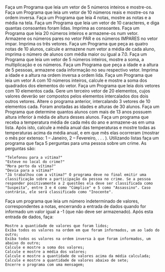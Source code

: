 Faça um Programa que leia um vetor de 5 números inteiros e mostre-os.
Faça um Programa que leia um vetor de 10 números reais e mostre-os na ordem inversa.
Faça um Programa que leia 4 notas, mostre as notas e a média na tela.
Faça um Programa que leia um vetor de 10 caracteres, e diga quantas consoantes foram lidas. Imprima as consoantes.
Faça um Programa que leia 20 números inteiros e armazene-os num vetor. Armazene os números pares no vetor PAR e os números IMPARES no vetor impar. Imprima os três vetores.
Faça um Programa que peça as quatro notas de 10 alunos, calcule e armazene num vetor a média de cada aluno, imprima o número de alunos com média maior ou igual a 7.0.
Faça um Programa que leia um vetor de 5 números inteiros, mostre a soma, a multiplicação e os números.
Faça um Programa que peça a idade e a altura de 5 pessoas, armazene cada informação no seu respectivo vetor. Imprima a idade e a altura na ordem inversa a ordem lida.
Faça um Programa que leia um vetor A com 10 números inteiros, calcule e mostre a soma dos quadrados dos elementos do vetor.
Faça um Programa que leia dois vetores com 10 elementos cada. Gere um terceiro vetor de 20 elementos, cujos valores deverão ser compostos pelos elementos intercalados dos dois outros vetores.
Altere o programa anterior, intercalando 3 vetores de 10 elementos cada.
Foram anotadas as idades e alturas de 30 alunos. Faça um Programa que determine quantos alunos com mais de 13 anos possuem altura inferior à média de altura desses alunos.
Faça um programa que receba a temperatura média de cada mês do ano e armazene-as em uma lista. Após isto, calcule a média anual das temperaturas e mostre todas as temperaturas acima da média anual, e em que mês elas ocorreram (mostrar o mês por extenso: 1 – Janeiro, 2 – Fevereiro, . . . ).
Utilizando listas faça um programa que faça 5 perguntas para uma pessoa sobre um crime. As perguntas são:

    "Telefonou para a vítima?"
    "Esteve no local do crime?"
    "Mora perto da vítima?"
    "Devia para a vítima?"
    "Já trabalhou com a vítima?" O programa deve no final emitir uma classificação sobre a participação da pessoa no crime. Se a pessoa responder positivamente a 2 questões ela deve ser classificada como "Suspeita", entre 3 e 4 como "Cúmplice" e 5 como "Assassino". Caso contrário, ele será classificado como "Inocente". 

Faça um programa que leia um número indeterminado de valores, correspondentes a notas, encerrando a entrada de dados quando for informado um valor igual a -1 (que não deve ser armazenado). Após esta entrada de dados, faça:

    Mostre a quantidade de valores que foram lidos;
    Exiba todos os valores na ordem em que foram informados, um ao lado do outro;
    Exiba todos os valores na ordem inversa à que foram informados, um abaixo do outro;
    Calcule e mostre a soma dos valores;
    Calcule e mostre a média dos valores;
    Calcule e mostre a quantidade de valores acima da média calculada;
    Calcule e mostre a quantidade de valores abaixo de sete;
    Encerre o programa com uma mensagem; 